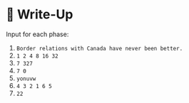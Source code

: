 # 🔑 Write-Up

Input for each phase:
   1. `Border relations with Canada have never been better.`
   2. `1 2 4 8 16 32`
   3. `7 327`
   4. `7 0`
   5. `yonuvw`
   6. `4 3 2 1 6 5`
   7. `22`
